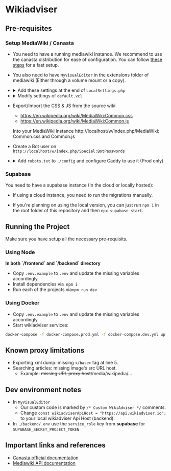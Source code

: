 # Wikiadviser

## Pre-requisites

### Setup MediaWiki / Canasta

- You need to have a running mediawiki instance. We recommend to use the canasta distribution for ease of configuration. You can follow [these steps](https://canasta.wiki/setup/#create-new-wiki) for a fast setup.

- You also need to have `MyVisualEditor` in the extensions folder of mediawiki (Either through a volume mount or a copy).

- <details>
    <summary>Add these settings at the end of <code>LocalSettings.php</code></summary>

  ```php
    $wgDefaultSkin = "vector-2022";

    wfLoadExtension( 'MyVisualEditor' );

    $wgDefaultRobotPolicy = 'noindex,nofollow'; // To avoid indexing the wiki by search engines.

    wfLoadExtension( 'UniversalLanguageSelector' );

    /* Templates & Modules */
    // https://www.mediawiki.org/wiki/Manual:Importing_Wikipedia_infoboxes_tutorial
    // https://www.mediawiki.org/wiki/Help:Templates

    wfLoadExtension( 'ParserFunctions' );
    $wgPFEnableStringFunctions = true;

    wfLoadExtension( 'Scribunto' );
    $wgScribuntoDefaultEngine = 'luastandalone';
    $wgScribuntoEngineConf['luastandalone']['cpuLimit'] = 60; // 1 minute
    $wgScribuntoEngineConf['luastandalone']['memoryLimit'] = 838860800; // 800M
    $wgMemoryLimit = '800M';
    $wgMaxShellFileSize = 838860800; // 800M
    $wgMaxShellTime = 10 * 60 * 1000; // 10 minutes

    wfLoadExtension( 'TemplateStyles' );
    wfLoadExtension( 'InputBox' );
    wfLoadExtension( 'TemplateData' );
    wfLoadExtension( 'SyntaxHighlight_GeSHi' );

    $wgUseInstantCommons = true;

    wfLoadExtension( 'Cite' );
    wfLoadExtension( 'PageForms' );

    /* Mediawiki Performance tuning */
    // https://www.mediawiki.org/wiki/Manual:Performance_tuning
    // https://www.mediawiki.org/wiki/User:Ilmari_Karonen/Performance_tuning

    // Cache & Lifetime (2 years)
    $wgMainCacheType = CACHE_ACCEL;
    $wgMessageCacheType = CACHE_ACCEL;
    $wgParserCacheType = CACHE_DB;

    $wgParserCacheExpireTime = 63072000;
    $wgRevisionCacheExpiry = 63072000;
    $wgResourceLoaderMaxage = [
      'versioned' => 63072000,
      'unversioned' => 63072000
    ];
  ```

  </details>

- <details>
    <summary>Modify settings of <code>default.vcl</code></summary>

  ```
    .first_byte_timeout = 600s;
  ```

  </details>

- Export/Import the CSS & JS from the source wiki

  - https://en.wikipedia.org/wiki/MediaWiki:Common.css
  - https://en.wikipedia.org/wiki/MediaWiki:Common.js

  Into your MediaWiki instance http://localhost/w/index.php/MediaWiki: Common.css and Common.js

- Create a Bot user on `http://localhost/w/index.php/Special:BotPasswords`

- <details>
    <summary>Add <code>robots.txt</code> to <code>./config</code> and configure Caddy to use it (Prod only)</summary>

  ```txt
  User-agent: *
  Disallow: /
  ```

  ```caddy
  # Caddyfile
  {$MW_SITE_FQDN} {
      log {
            output file /var/log/caddy/access.log {
                roll_size 10MiB
                roll_keep 10
                roll_keep_for 24h
            }
      }

      forward_auth https://api.wikiadviser.io {
          header_up Host {upstream_hostport}
          header_up X-Real-IP {remote_host}
          uri /authenticate
          copy_headers X-User X-Client-IP X-Forwarded-Uri
      }

      rewrite /robots.txt ./robots.txt # Disable search engine indexing
      reverse_proxy varnish:80
  }
  ```

  </details>

### Supabase

You need to have a supabase instance (In the cloud or locally hosted):

- If using a cloud instance, you need to run the migrations manually.

* If you're planning on using the local version, you can just run `npm i` in the root folder of this repository and then `npx supabase start`.

## Running the Project

Make sure you have setup all the necessary pre-requisits.

### Using Node

<b>
In both `/frontend` and `/backend` directory
</b>

- Copy `.env.example` to `.env` and update the missing variables accordingly.
- Install dependencies via` npm i`
- Run each of the projects via`npm run dev`

### Using Docker

- Copy `.env.example` to `.env` and update the missing variables accordingly.
- Start wikiadviser services:

```sh
docker-compose -f docker-compose.prod.yml -f docker-compose.dev.yml up --build --force-recreate -d
```

## Known proxy limitations

- Exporting xml dump: missing `</base>` tag at line 5.
- Searching articles: missing image's src URL host.
  - Example: ~~missing URL proxy host~~/media/wikipedia/...

## Dev environment notes

- In `MyVisualEditor`
  - Our custom code is marked by `/* Custom WikiAdviser */` comments.
  - Change `const wikiadviserApiHost = "https://api.wikiadviser.io";` to your local wikiadviser Api Host (backend).
- In `./backend/.env` use the `service_role` key from <b>supabase</b> for `SUPABASE_SECRET_PROJECT_TOKEN`

## Important links and references

- [Canasta official documentation](https://canasta.wiki/)
- [Mediawiki API documentation](https://www.mediawiki.org/wiki/API:Main_page)
